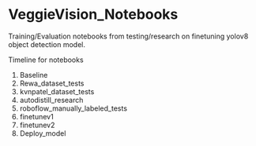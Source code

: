 # VeggieVision_Notebooks
Training/Evaluation notebooks from testing/research on finetuning yolov8 object detection model.

Timeline for notebooks 
1. Baseline
2. Rewa_dataset_tests
3. kvnpatel_dataset_tests
4. autodistill_research
5. roboflow_manually_labeled_tests
6. finetunev1
7. finetunev2
8. Deploy_model
